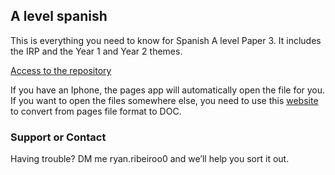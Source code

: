 ## A level spanish 

This is everything you need to know for Spanish A level Paper 3. It includes the IRP and the Year 1 and Year 2 themes.

[Access to the repository](https://github.com/ryan-ribeiro/SPANISH-)


If you have an Iphone, the pages app will automatically open the file for you. If you want to open the files somewhere else, you need to use this [website](https://cloudconvert.com/pages-to-doc) to convert from pages file format to DOC.


### Support or Contact

Having trouble? DM me ryan.ribeiroo0 and we’ll help you sort it out.
